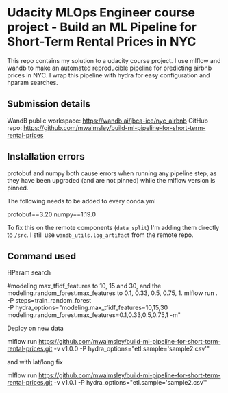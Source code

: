 # Udacity MLOps Engineer course project - Build an ML Pipeline for Short-Term Rental Prices in NYC

This repo contains my solution to a udacity course project. I use mlflow and wandb to make an automated reproducible pipeline for predicting airbnb prices in NYC. I wrap this pipeline with hydra for easy configuration and hparam searches.

## Submission details

WandB public workspace: https://wandb.ai/jbca-ice/nyc_airbnb
GitHub repo: https://github.com/mwalmsley/build-ml-pipeline-for-short-term-rental-prices

## Installation errors

protobuf and numpy both cause errors when running any pipeline step, as they have been upgraded (and are not pinned) while the mlflow version is pinned.

The following needs to be added to every conda.yml

   protobuf==3.20
   numpy==1.19.0

To fix this on the remote components (`data_split`) I'm adding them directly to `/src`. I still use `wandb_utils.log_artifact` from the remote repo.

## Command used

HParam search

   #modeling.max_tfidf_features to 10, 15 and 30, and the modeling.random_forest.max_features to 0.1, 0.33, 0.5, 0.75, 1.
   mlflow run . \
   -P steps=train_random_forest \
   -P hydra_options="modeling.max_tfidf_features=10,15,30 modeling.random_forest.max_features=0.1,0.33,0.5,0.75,1 -m"

Deploy on new data

   mlflow run https://github.com/mwalmsley/build-ml-pipeline-for-short-term-rental-prices.git -v v1.0.0 -P hydra_options="etl.sample='sample2.csv'"

and with lat/long fix

   mlflow run https://github.com/mwalmsley/build-ml-pipeline-for-short-term-rental-prices.git -v v1.0.1 -P hydra_options="etl.sample='sample2.csv'"
